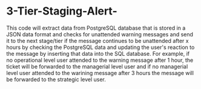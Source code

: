 # 3-Tier-Staging-Alert-
This code will extract data from PostgreSQL database that is stored in a JSON data format and checks for unattended warning messages and send it to the next stage/tier if the message continues to be unattended after x hours by checking the PostgreSQL data and updating the user's reaction to the message by inserting that data into the SQL database. For example, if no operational level user attended to the warning message after 1 hour, the ticket will be forwarded to the managerial level user and if no managerial level user attended to the warining message after 3 hours the message will be forwarded to the strategic level user.
